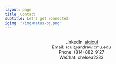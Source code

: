 ```yaml
---
layout: page
title: Contact
subtitle: Let's get connected!
igimg: "/img/natus-bg.png"
---
```

<br>
<center>LinkedIn: <a href="https://www.linkedin.com/in/aiqicui/">aiqicui</a></center>
<center>Email: acui@andrew.cmu.edu</center>
<center>Phone: (814) 882-9127</center>
<center>WeChat: chelsea2333</center>
<br><br>

